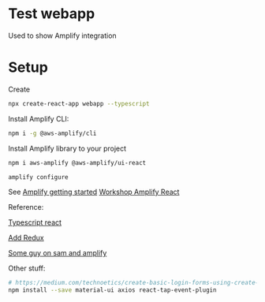 # Test webapp

Used to show Amplify integration

# Setup

Create

```bash
npx create-react-app webapp --typescript
```

Install Amplify CLI:

```bash
npm i -g @aws-amplify/cli
```

Install Amplify library to your project

```bash
npm i aws-amplify @aws-amplify/ui-react
```

```bash
amplify configure
```

See [Amplify getting started](https://aws-amplify.github.io/docs/js/start)
[Workshop Amplify React](https://github.com/dabit3/aws-amplify-workshop-react)

Reference:

[Typescript react](https://levelup.gitconnected.com/typescript-and-react-using-create-react-app-a-step-by-step-guide-to-setting-up-your-first-app-6deda70843a4)

[Add Redux](https://medium.com/backticks-tildes/setting-up-a-redux-project-with-create-react-app-e363ab2329b8)

[Some guy on sam and amplify](https://www.devalias.net/devalias/2018/09/15/forming-serverless-clouds-aws-cloudformation-sam-cdk-amplify/)

Other stuff:

```bash
# https://medium.com/technoetics/create-basic-login-forms-using-create-react-app-module-in-reactjs-511b9790dede
npm install --save material-ui axios react-tap-event-plugin
```
